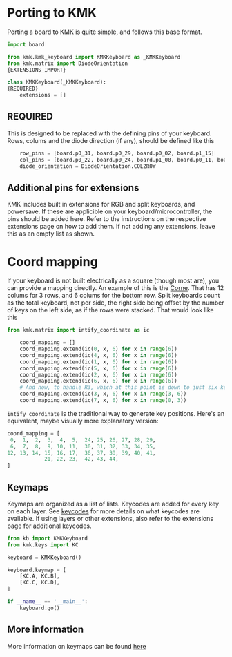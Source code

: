 # Porting to KMK 
Porting a board to KMK is quite simple, and follows this base format.

```python
import board

from kmk.kmk_keyboard import KMKKeyboard as _KMKKeyboard
from kmk.matrix import DiodeOrientation
{EXTENSIONS_IMPORT}

class KMKKeyboard(_KMKKeyboard):
{REQUIRED}
    extensions = []

```

## REQUIRED
This is designed to be replaced with the defining pins of your keyboard. Rows, 
colums and the diode direction (if any), should be defined like this
```python
    row_pins = [board.p0_31, board.p0_29, board.p0_02, board.p1_15]
    col_pins = [board.p0_22, board.p0_24, board.p1_00, board.p0_11, board.p1_04]
    diode_orientation = DiodeOrientation.COL2ROW
```

## Additional pins for extensions
KMK includes built in extensions for RGB and split keyboards, and powersave. If
these are applicible on your keyboard/microcontroller, the pins should be added
here. Refer to the instructions on the respective extensions page on how to add 
them. If not adding any extensions, leave this as an empty list as shown.

# Coord mapping
If your keyboard is not built electrically as a square (though most are), you can
provide a mapping directly. An example of this is the 
[Corne](https://github.com/foostan/crkbd). That has 12 colums for 3 rows, and 6 
colums for the bottom row. Split keyboards count as the total keyboard, not per 
side, the right side being offset by the number of keys on the left side, as if
the rows were stacked.
That would look like this
```python
from kmk.matrix import intify_coordinate as ic

    coord_mapping = []
    coord_mapping.extend(ic(0, x, 6) for x in range(6))
    coord_mapping.extend(ic(4, x, 6) for x in range(6))
    coord_mapping.extend(ic(1, x, 6) for x in range(6))
    coord_mapping.extend(ic(5, x, 6) for x in range(6))
    coord_mapping.extend(ic(2, x, 6) for x in range(6))
    coord_mapping.extend(ic(6, x, 6) for x in range(6))
    # And now, to handle R3, which at this point is down to just six keys
    coord_mapping.extend(ic(3, x, 6) for x in range(3, 6))
    coord_mapping.extend(ic(7, x, 6) for x in range(0, 3))
```

`intify_coordinate` is the traditional way to generate key positions.
Here's an equivalent, maybe visually more explanatory version:
```python
coord_mapping = [
 0,  1,  2,  3,  4,  5,  24, 25, 26, 27, 28, 29,
 6,  7,  8,  9, 10, 11,  30, 31, 32, 33, 34, 35,
12, 13, 14, 15, 16, 17,  36, 37, 38, 39, 40, 41,
            21, 22, 23,  42, 43, 44,
]
```

## Keymaps
Keymaps are organized as a list of lists. Keycodes are added for every key on 
each layer. See [keycodes](keycodes.md) for more details on what keycodes are 
avaliable. If using layers or other extensions, also refer to the extensions 
page for additional keycodes.
```python
from kb import KMKKeyboard
from kmk.keys import KC

keyboard = KMKKeyboard()

keyboard.keymap = [
    [KC.A, KC.B],
    [KC.C, KC.D],
]

if __name__ == '__main__':
    keyboard.go()
```

## More information
More information on keymaps can be found [here](config_and_keymap.md)
